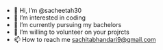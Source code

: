 - 👋 Hi, I’m @sacheetah30
- 👀 I’m interested in coding
- 🌱 I’m currently pursuing my bachelors 
- 💞️ I’m willing to volunteer on your projrcts
- 📫 How to reach me sachitabhandari9@gmail.com

<!---
sacheetah30/sacheetah30 is a ✨ special ✨ repository because its `README.md` (this file) appears on your GitHub profile.
You can click the Preview link to take a look at your changes.
--->
